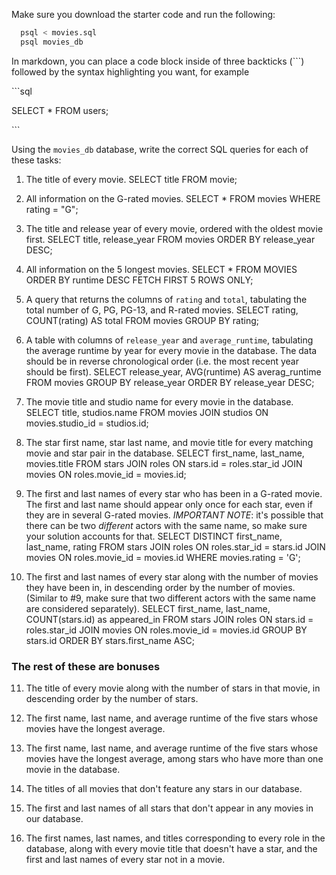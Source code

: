 Make sure you download the starter code and run the following:

```sh
  psql < movies.sql
  psql movies_db
```

In markdown, you can place a code block inside of three backticks (```) followed by the syntax highlighting you want, for example

\```sql

SELECT \* FROM users;

\```

Using the `movies_db` database, write the correct SQL queries for each of these tasks:

1.  The title of every movie.
SELECT title FROM movie;

2.  All information on the G-rated movies.
SELECT * FROM movies WHERE rating = "G";

3.  The title and release year of every movie, ordered with the
    oldest movie first.
SELECT title, release_year FROM movies ORDER BY release_year DESC;

4.  All information on the 5 longest movies.
SELECT * FROM MOVIES ORDER BY runtime DESC FETCH FIRST 5 ROWS ONLY;

5.  A query that returns the columns of `rating` and `total`, tabulating the
    total number of G, PG, PG-13, and R-rated movies.
SELECT rating, COUNT(rating) AS total FROM movies GROUP BY rating;

6.  A table with columns of `release_year` and `average_runtime`,
    tabulating the average runtime by year for every movie in the database. The data should be in reverse chronological order (i.e. the most recent year should be first).
SELECT release_year, AVG(runtime) AS averag_runtime 
FROM movies 
GROUP BY release_year 
ORDER BY release_year DESC;

7.  The movie title and studio name for every movie in the
    database.
SELECT title, studios.name
FROM movies
JOIN studios ON movies.studio_id = studios.id;

8.  The star first name, star last name, and movie title for every
    matching movie and star pair in the database.
SELECT first_name, last_name, movies.title
FROM stars 
JOIN roles ON stars.id = roles.star_id
JOIN movies ON roles.movie_id = movies.id;

9.  The first and last names of every star who has been in a G-rated movie. The first and last name should appear only once for each star, even if they are in several G-rated movies. *IMPORTANT NOTE*: it's possible that there can be two *different* actors with the same name, so make sure your solution accounts for that.
SELECT DISTINCT first_name, last_name, rating FROM stars
JOIN roles ON roles.star_id = stars.id
JOIN movies ON roles.movie_id = movies.id
WHERE movies.rating = 'G';
10. The first and last names of every star along with the number
    of movies they have been in, in descending order by the number of movies. (Similar to #9, make sure
    that two different actors with the same name are considered separately).
SELECT first_name, last_name, COUNT(stars.id) as appeared_in
FROM stars
JOIN roles ON stars.id = roles.star_id
JOIN movies ON roles.movie_id = movies.id
GROUP BY stars.id
ORDER BY stars.first_name ASC;
### The rest of these are bonuses

11. The title of every movie along with the number of stars in
    that movie, in descending order by the number of stars.

12. The first name, last name, and average runtime of the five
    stars whose movies have the longest average.

13. The first name, last name, and average runtime of the five
    stars whose movies have the longest average, among stars who have more than one movie in the database.

14. The titles of all movies that don't feature any stars in our
    database.

15. The first and last names of all stars that don't appear in any movies in our database.

16. The first names, last names, and titles corresponding to every
    role in the database, along with every movie title that doesn't have a star, and the first and last names of every star not in a movie.
